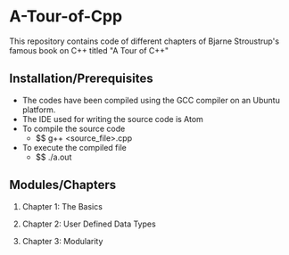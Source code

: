 # A-Tour-of-Cpp
This repository contains code of different chapters of Bjarne Stroustrup's famous book on C++ titled "A Tour of C++"

## Installation/Prerequisites

* The codes have been compiled using the GCC compiler on an Ubuntu platform.
* The IDE used for writing the source code is Atom
* To compile the source code
  * $$ g++ <source_file>.cpp
* To execute the compiled file
  * $$ ./a.out

## Modules/Chapters
1. Chapter 1: The Basics

2. Chapter 2: User Defined Data Types

3. Chapter 3: Modularity

